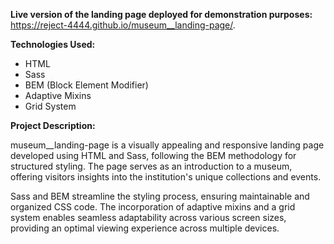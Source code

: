 **Live version of the landing page deployed for demonstration purposes:** https://reject-4444.github.io/museum__landing-page/.

**Technologies Used:**
- HTML
- Sass
- BEM (Block Element Modifier)
- Adaptive Mixins
- Grid System

**Project Description:**

museum__landing-page is a visually appealing and responsive landing page developed using HTML and Sass, following the BEM methodology for structured styling. The page serves as an introduction to a museum, offering visitors insights into the institution's unique collections and events.

Sass and BEM streamline the styling process, ensuring maintainable and organized CSS code. The incorporation of adaptive mixins and a grid system enables seamless adaptability across various screen sizes, providing an optimal viewing experience across multiple devices.
